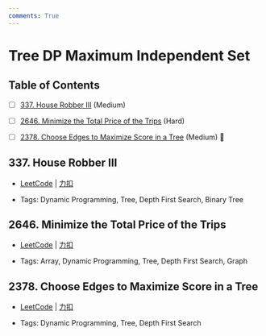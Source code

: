 ```yaml
---
comments: True
---
```


# Tree DP Maximum Independent Set

## Table of Contents

- [ ] [337. House Robber III](#337-house-robber-iii) (Medium)
- [ ] [2646. Minimize the Total Price of the Trips](#2646-minimize-the-total-price-of-the-trips) (Hard)
- [ ] [2378. Choose Edges to Maximize Score in a Tree](#2378-choose-edges-to-maximize-score-in-a-tree) (Medium) 👑


## 337. House Robber III

-    [LeetCode](https://leetcode.com/problems/house-robber-iii/) | [力扣](https://leetcode.cn/problems/house-robber-iii/)

-   Tags: Dynamic Programming, Tree, Depth First Search, Binary Tree



## 2646. Minimize the Total Price of the Trips

-    [LeetCode](https://leetcode.com/problems/minimize-the-total-price-of-the-trips/) | [力扣](https://leetcode.cn/problems/minimize-the-total-price-of-the-trips/)

-   Tags: Array, Dynamic Programming, Tree, Depth First Search, Graph



## 2378. Choose Edges to Maximize Score in a Tree

-    [LeetCode](https://leetcode.com/problems/choose-edges-to-maximize-score-in-a-tree/) | [力扣](https://leetcode.cn/problems/choose-edges-to-maximize-score-in-a-tree/)

-   Tags: Dynamic Programming, Tree, Depth First Search
